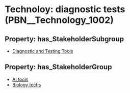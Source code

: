 # Technoloy: __diagnostic tests__ (PBN__Technology_1002)

## Property: has_StakeholderSubgroup

* [Diagnostic and Testing Tools](PBN__TechSubgroup_12)

## Property: has_StakeholderGroup

* [AI tools](PBN__TechGroup_0)
* [Biology techs](PBN__TechGroup_15)

